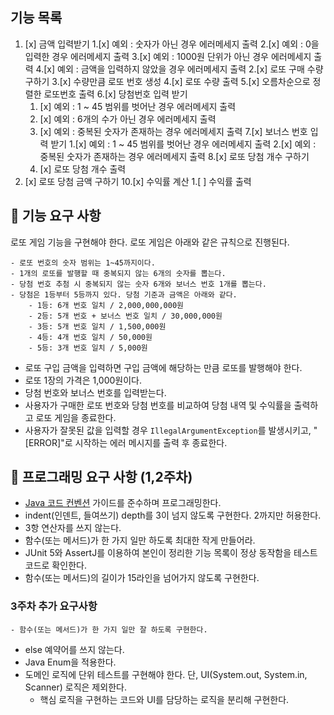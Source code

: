 ## 기능 목록
1. [x] 금액 입력받기
   1.[x] 예외 : 숫자가 아닌 경우 에러메세지 출력
   2.[x] 예외 : 0을 입력한 경우 에러메세지 출력
   3.[x] 예외 : 1000원 단위가 아닌 경우 에러메세지 출력
   4.[x] 예외 : 금액을 입력하지 않았을 경우 에러메세지 출력
2.[x] 로또 구매 수량 구하기
3.[x] 수량만큼 로또 번호 생성
4.[x] 로또 수량 출력
5.[x] 오름차순으로 정렬한 로또번호 출력
6.[x] 당첨번호 입력 받기
   1. [x] 예외 : 1 ~ 45 범위를 벗어난 경우 에러메세지 출력
   2. [x] 예외 : 6개의 수가 아닌 경우 에러메세지 출력
   3. [x] 예외 : 중복된 숫자가 존재하는 경우 에러메세지 출력
7.[x] 보너스 번호 입력 받기
   1.[x] 예외 : 1 ~ 45 범위를 벗어난 경우 에러메세지 출력
   2.[x] 예외 : 중복된 숫자가 존재하는 경우 에러메세지 출력
8.[x] 로또 당첨 개수 구하기
   1. [x] 로또 당첨 개수 출력
9. [x] 로또 당첨 금액 구하기
10.[x] 수익률 계산
    1.[ ] 수익률 출력


## 🚀 기능 요구 사항
로또 게임 기능을 구현해야 한다. 로또 게임은 아래와 같은 규칙으로 진행된다.
```
- 로또 번호의 숫자 범위는 1~45까지이다.
- 1개의 로또를 발행할 때 중복되지 않는 6개의 숫자를 뽑는다.
- 당첨 번호 추첨 시 중복되지 않는 숫자 6개와 보너스 번호 1개를 뽑는다.
- 당첨은 1등부터 5등까지 있다. 당첨 기준과 금액은 아래와 같다.
    - 1등: 6개 번호 일치 / 2,000,000,000원
    - 2등: 5개 번호 + 보너스 번호 일치 / 30,000,000원
    - 3등: 5개 번호 일치 / 1,500,000원
    - 4등: 4개 번호 일치 / 50,000원
    - 5등: 3개 번호 일치 / 5,000원
```

- 로또 구입 금액을 입력하면 구입 금액에 해당하는 만큼 로또를 발행해야 한다.
- 로또 1장의 가격은 1,000원이다.
- 당첨 번호와 보너스 번호를 입력받는다.
- 사용자가 구매한 로또 번호와 당첨 번호를 비교하여 당첨 내역 및 수익률을 출력하고 로또 게임을 종료한다.
- 사용자가 잘못된 값을 입력할 경우 `IllegalArgumentException`를 발생시키고, "[ERROR]"로 시작하는 에러 메시지를 출력 후 종료한다.

## 🎯 프로그래밍 요구 사항 (1,2주차)

- [Java 코드 컨벤션](https://github.com/woowacourse/woowacourse-docs/tree/master/styleguide/java) 가이드를 준수하며 프로그래밍한다.
- indent(인덴트, 들여쓰기) depth를 3이 넘지 않도록 구현한다. 2까지만 허용한다.
- 3항 연산자를 쓰지 않는다.
- 함수(또는 메서드)가 한 가지 일만 하도록 최대한 작게 만들어라.
- JUnit 5와 AssertJ를 이용하여 본인이 정리한 기능 목록이 정상 동작함을 테스트 코드로 확인한다.
- 함수(또는 메서드)의 길이가 15라인을 넘어가지 않도록 구현한다.

### 3주차 추가 요구사항
    - 함수(또는 메서드)가 한 가지 일만 잘 하도록 구현한다.
- else 예약어를 쓰지 않는다.
- Java Enum을 적용한다.
- 도메인 로직에 단위 테스트를 구현해야 한다. 단, UI(System.out, System.in, Scanner) 로직은 제외한다.
    - 핵심 로직을 구현하는 코드와 UI를 담당하는 로직을 분리해 구현한다.

